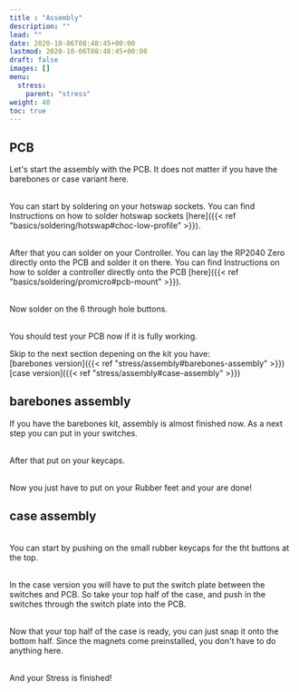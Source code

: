 ```yaml
---
title : "Assembly"
description: ""
lead: ""
date: 2020-10-06T08:48:45+00:00
lastmod: 2020-10-06T08:48:45+00:00
draft: false
images: []
menu:
  stress:
    parent: "stress"
weight: 40
toc: true
---
```


## PCB

Let's start the assembly with the PCB. It does not matter if you have the barebones or case variant here.
![]()

<br>You can start by soldering on your hotswap sockets. You can find Instructions on how to solder hotswap sockets [here]({{< ref "basics/soldering/hotswap#choc-low-profile" >}}).
![]()

<br>After that you can solder on your Controller. You can lay the RP2040 Zero directly onto the PCB and solder it on there. You can find Instructions on how to solder a controller directly onto the PCB [here]({{< ref "basics/soldering/promicro#pcb-mount" >}}).
![]()

<br>Now solder on the 6 through hole buttons.
![]()

<br>You should test your PCB now if it is fully working.
![]()

Skip to the next section depening on the kit you have:
<br>[barebones version]({{< ref "stress/assembly#barebones-assembly" >}})
<br>[case version]({{< ref "stress/assembly#case-assembly" >}})


## barebones assembly

If you have the barebones kit, assembly is almost finished now. As a next step you can put in your switches.
![]()

<br>After that put on your keycaps.
![]()

<br>Now you just have to put on your Rubber feet and your are done!
![]()

## case assembly

<br>You can start by pushing on the small rubber keycaps for the tht buttons at the top.
![]()

<br>In the case version you will have to put the switch plate between the switches and PCB. So take your top half of the case, and push in the switches through the switch plate into the PCB.
![]()

<br>Now that your top half of the case is ready, you can just snap it onto the bottom half. Since the magnets come preinstalled, you don't have to do anything here.
![]()

<br>And your Stress is finished!
![]()